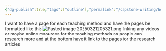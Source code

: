 ```yaml
---
{"dg-publish":true,"tags":["outline"],"permalink":"/capstone-writing/how-do-i-want-the-project-to-look/","dgPassFrontmatter":true}
---
```


I want to have a page for each teaching method and have the pages be formatted like this 
![Pasted image 20250321205321.png](/img/user/PDFs%20and%20Images%20and%20Stuff/Pasted%20image%2020250321205321.png)
linking any videos or maybe online resources for the teaching methods so people can research more and at the bottom have it link to the pages for the research articles